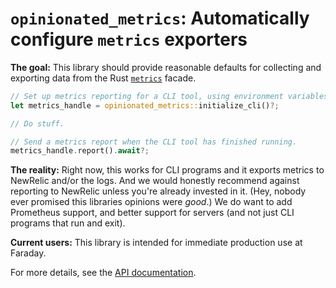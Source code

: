# `opinionated_metrics`: Automatically configure `metrics` exporters

**The goal:** This library should provide reasonable defaults for collecting and exporting data from the Rust [`metrics`](https://github.com/metrics-rs/metrics) facade.

```rust
// Set up metrics reporting for a CLI tool, using environment variables.
let metrics_handle = opinionated_metrics::initialize_cli()?;

// Do stuff.

// Send a metrics report when the CLI tool has finished running.
metrics_handle.report().await?;
```

**The reality:** Right now, this works for CLI programs and it exports metrics to NewRelic and/or the logs. And we would honestly recommend against reporting to NewRelic unless you're already invested in it. (Hey, nobody ever promised this libraries opinions were _good_.) We do want to add Prometheus support, and better support for servers (and not just CLI programs that run and exit).

**Current users:** This library is intended for immediate production use at Faraday.

For more details, see the [API documentation](https://docs.rs/opinionated_metrics/).
